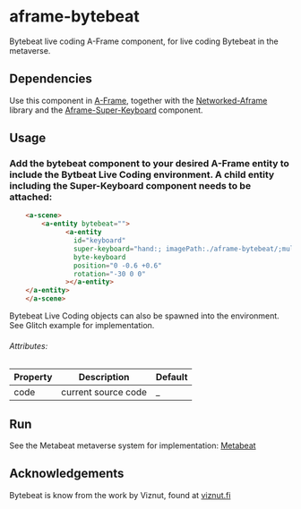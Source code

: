 # aframe-bytebeat

Bytebeat live coding A-Frame component, for live coding Bytebeat in the metaverse.


## Dependencies

Use this component in [A-Frame](https://aframe.io), together with the [Networked-Aframe](https://github.com/networked-aframe/networked-aframe) library and the [Aframe-Super-Keyboard](https://github.com/supermedium/aframe-super-keyboard) component.  

## Usage

### Add the bytebeat component to your desired A-Frame entity to include the Bytbeat Live Coding environment. A child entity including the Super-Keyboard component needs to be attached:

```html
    <a-scene>
        <a-entity bytebeat="">
              <a-entity
                id="keyboard"
                super-keyboard="hand:; imagePath:./aframe-bytebeat/;multipleInputs:true;align:center"
                byte-keyboard
                position="0 -0.6 +0.6"
                rotation="-30 0 0"
              ></a-entity>
	</a-entity>
    </a-scene>
```

Bytebeat Live Coding objects can also be spawned into the environment. See Glitch example for implementation.

###### Attributes:

| Property | Description | Default |
| ------------- | ------------- | ------------- |
| code | current source code  | _ |

## Run
See the Metabeat metaverse system for implementation: [Metabeat](https://github.com/AudioGroupCologne/Metabeat) 

## Acknowledgements

Bytebeat is know from the work by Viznut, found at [viznut.fi](http://viznut.fi/) 

